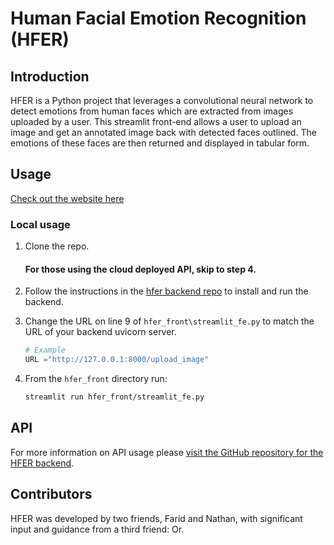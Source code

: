 # Human Facial Emotion Recognition (HFER)

## Introduction
HFER is a Python project that leverages a convolutional neural network to detect emotions from human faces which are extracted from images uploaded by a user. This streamlit front-end allows a user to upload an image and get an annotated image back with detected faces outlined. The emotions of these faces are then returned and displayed in tabular form.

## Usage

[Check out the website here](https://hfer-farid-nathan.streamlit.app)
### Local usage
1. Clone the repo.
   #### For those using the cloud deployed API, skip to step 4.
2. Follow the instructions in the [hfer backend repo](https://github.com/facial-emotion-recognition-service/hfer) to install and run the backend.
3. Change the URL on line 9 of  `hfer_front\streamlit_fe.py` to match the URL of your backend uvicorn server.
    ``` python
    # Example
    URL ="http://127.0.0.1:8000/upload_image"
    ```

4. From the `hfer_front` directory run:
   ``` bash
   streamlit run hfer_front/streamlit_fe.py
   ```

## API
For more information on API usage please [visit the GitHub repository for the HFER backend](https://github.com/facial-emotion-recognition-service/hfer).


## Contributors
HFER was developed by two friends, Farid and Nathan, with significant input and guidance from a third friend: Or.
